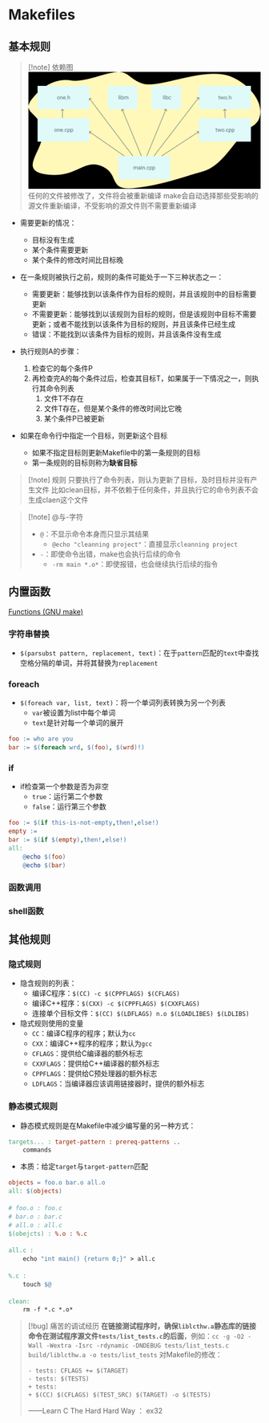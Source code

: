 # Makefiles
## 基本规则
> [!note] 依赖图
> ![image.png](https://raw.githubusercontent.com/alwaysmissin/picgo/main/20230722083150.png)
> 任何的文件被修改了，文件将会被重新编译
> make会自动选择那些受影响的源文件重新编译，不受影响的源文件则不需要重新编译
- 需要更新的情况：
	- 目标没有生成
	- 某个条件需要更新
	- 某个条件的修改时间比目标晚
- 在一条规则被执行之前，规则的条件可能处于一下三种状态之一：
	- 需要更新：能够找到以该条件作为目标的规则，并且该规则中的目标需要更新
	- 不需要更新：能够找到以该规则为目标的规则，但是该规则中目标不需要更新；或者不能找到以该条件为目标的规则，并且该条件已经生成
	- 错误：不能找到以该条件为目标的规则，并且该条件没有生成
- 执行规则A的步骤：
	1. 检查它的每个条件P
	2. 再检查完A的每个条件过后，检查其目标T，如果属于一下情况之一，则执行其命令列表
		1. 文件T不存在
		2. 文件T存在，但是某个条件的修改时间比它晚
		3. 某个条件P已被更新

- 如果在命令行中指定一个目标，则更新这个目标
	- 如果不指定目标则更新Makefile中的第一条规则的目标
	- 第一条规则的目标则称为**缺省目标**
> [!note] 规则
> 只要执行了命令列表，则认为更新了目标，及时目标并没有产生文件
> 比如clean目标，并不依赖于任何条件，并且执行它的命令列表不会生成claen这个文件

> [!note] @与-字符
> - `@`：不显示命令本身而只显示其结果
> 	- `@echo "cleanning project"`：直接显示`cleanning project`
> - `-`：即使命令出错，make也会执行后续的命令
> 	- `-rm main *.o*`：即使报错，也会继续执行后续的指令
## 内置函数
[Functions (GNU make)](https://www.gnu.org/software/make/manual/html_node/Functions.html)
### 字符串替换
- `$(parsubst pattern, replacement, text)`：在于`pattern`匹配的`text`中查找空格分隔的单词，并将其替换为`replacement`

### foreach
- `$(foreach var, list, text)`：将一个单词列表转换为另一个列表
	- `var`被设置为list中每个单词
	- `text`是针对每一个单词的展开
```makefile
foo := who are you
bar := $(foreach wrd, $(foo), $(wrd)!)
```

### if
- if检查第一个参数是否为非空
	- `true`：运行第二个参数
	- `false`：运行第三个参数
 ```makefile
 foo := $(if this-is-not-empty,then!,else!) 
 empty := 
 bar := $(if $(empty),then!,else!) 
 all: 
	 @echo $(foo) 
	 @echo $(bar)
```

### 函数调用
### shell函数
## 其他规则
### 隐式规则
- 隐含规则的列表：
	- 编译C程序：`$(CC) -c $(CPPFLAGS) $(CFLAGS)`
	- 编译C++程序：`$(CXX) -c $(CPPFLAGS) $(CXXFLAGS)`
	- 连接单个目标文件：`$(CC) $(LDFLAGS) n.o $(LOADLIBES) $(LDLIBS)`
- 隐式规则使用的变量
	- `CC`：编译C程序的程序；默认为`cc`
	- `CXX`：编译C++程序的程序；默认为`gcc`
	- `CFLAGS`：提供给C编译器的额外标志
	- `CXXFLAGS`：提供给C++编译器的额外标志
	- `CPPFLAGS`：提供给C预处理器的额外标志
	- `LDFLAGS`：当编译器应该调用链接器时，提供的额外标志

### 静态模式规则
- 静态模式规则是在Makefile中减少编写量的另一种方式：
```makefile
targets... : target-pattern : prereq-patterns ..
	commands
```
- 本质：给定`target`与`target-pattern`匹配
```makefile
objects = foo.o bar.o all.o
all: $(objects)

# foo.o : foo.c
# bar.o : bar.c
# all.o : all.c
$(obejcts) : %.o : %.c

all.c :
	echo "int main() {return 0;}" > all.c

%.c :
	touch $@

clean:
	rm -f *.c *.o*
```

> [!bug] 痛苦的调试经历
> **在链接测试程序时，确保`liblcthw.a`静态库的链接命令在测试程序源文件`tests/list_tests.c`的后面**，例如：`cc -g -O2 -Wall -Wextra -Isrc -rdynamic -DNDEBUG tests/list_tests.c build/liblcthw.a -o tests/list_tests`
> 对Makefile的修改：
> ```
> - tests: CFLAGS += $(TARGET)
> - tests: $(TESTS)
> + tests: 
> + $(CC) $(CFLAGS) $(TEST_SRC) $(TARGET) -o $(TESTS)
> ```
> ——Learn C The Hard Hard Way ： ex32
